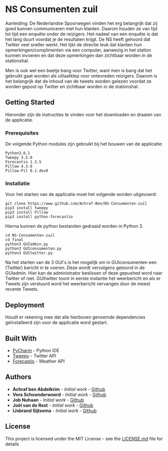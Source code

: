 # NS Consumenten zuil

Aanleiding:
De Nederlandse Spoorwegen vinden het erg belangrijk dat zij goed kunnen communiceren met hun
klanten. Daarom houden ze van tijd tot tijd een enquête onder de reizigers. Het nadeel van een
enquête is dat het lang duurt voordat je de resultaten krijgt. De NS heeft gehoord dat Twitter veel
sneller werkt. Het lijkt de directie leuk dat klanten hun opmerkingen/complimenten via een
computer, aanwezig in het station kunnen invoeren en dat deze opmerkingen dan zichtbaar worden
in de stationshal.

Men is ook wel een beetje bang voor Twitter, want men is bang dat het gebruikt gaat worden als
uitlaatklep voor ontevreden reizigers. Daarom is het belangrijk dat de inhoud van de tweets worden
gelezen voordat ze worden gepost op Twitter en zichtbaar worden in de stationshal.

## Getting Started

Hieronder zijn de instructies te vinden voor het downloaden en draaien van de applicatie. 

### Prerequisites

De volgende Python modules zijn gebruikt bij het bouwen van de applicatie:

```
Python3.6.1
Tweepy 3.5.0
Forecastio 1.3.5
Pillow 4.3.0
Pillow-Pil 0.1.dev0
```

### Installatie

Voor het starten van de applicatie moet het volgende worden uitgevoerd:

```
git clone https://www.github.com/Achraf-Ben/NS-Consumenten-zuil
pip3 install tweepy
pip3 install Pillow
pip3 install python-forecastio
```

Hierna kunnen de python bestanden gedraaid worden in Python 3. 

```
cd NS-Consumenten-zuil
cd final
python3 GUIadmin.py
python3 GUIconsumenten.py
python3 GUItwitter.py
```

Na het starten van de 3 GUI's is het mogelijk om in GUIconsumenten een (Twitter) bericht in te voeren. 
Deze wordt vervolgens getoond in de GUIadmin. Hier kan de administrator beslissen of deze gepushed word naar Twitter of niet.
GUItwitter toont in eerste instantie het weerbericht en als er Tweets zijn verstuurd word het weerbericht vervangen door de meest recente Tweets. 


## Deployment

Houdt er rekening mee dat alle hierboven genoemde dependencies geïnstalleerd zijn voor de applicatie word gestart.

## Built With

* [PyCharm](https://www.jetbrains.com/pycharm/) - Python IDE
* [Tweepy](https://github.com/tweepy/tweepy) - Twitter API
* [Forecastio](https://pypi.python.org/pypi/python-forecastio/) - Weather API

## Authors

* **Achraf ben Abdelkrim** - *Initial work* - [Github](https://github.com/Achraf-Ben)
* **Vera Schoonderwoerd** - *Initial work* - [Github](https://github.com/vera98x)
* **Job Nuhaan** - *Initial work* - [Github](https://github.com/jnuhaan)
* **Joël van de Rest** - *Initial work* - [Github](https://github.com/JoelvandeRest)
* **IJsbrand Sijtsema** - *Initial work* - [Github](https://github.com/IcefireSijtsema)

## License

This project is licensed under the MIT License - see the [LICENSE.md](LICENSE.md) file for details

